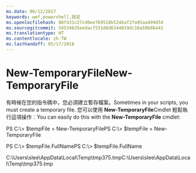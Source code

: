 ```yaml
---
ms.date: 06/12/2017
keywords: wmf,powershell,設定
ms.openlocfilehash: 08f431c27cd0ee769518b5246af2fa95aa499d54
ms.sourcegitcommit: 54534635eedacf531d8d6344019dc16a50b8b441
ms.translationtype: HT
ms.contentlocale: zh-TW
ms.lasthandoff: 05/17/2018
---
```

# <a name="new-temporaryfile"></a><span data-ttu-id="515a3-102">New-TemporaryFile</span><span class="sxs-lookup"><span data-stu-id="515a3-102">New-TemporaryFile</span></span>
<span data-ttu-id="515a3-103">有時候在您的指令碼中，您必須建立暫存檔案。</span><span class="sxs-lookup"><span data-stu-id="515a3-103">Sometimes in your scripts, you must create a temporary file.</span></span> <span data-ttu-id="515a3-104">您可以使用 **New-TemporaryFile**Cmdlet 輕鬆執行這項操作︰</span><span class="sxs-lookup"><span data-stu-id="515a3-104">You can easily do this with the **New-TemporaryFile** cmdlet:</span></span>

<span data-ttu-id="515a3-105">PS C:\\&gt; $tempFile = New-TemporaryFile</span><span class="sxs-lookup"><span data-stu-id="515a3-105">PS C:\\&gt; $tempFile = New-TemporaryFile</span></span>

<span data-ttu-id="515a3-106">PS C:\\&gt; $tempFile.FullName</span><span class="sxs-lookup"><span data-stu-id="515a3-106">PS C:\\&gt; $tempFile.FullName</span></span>

<span data-ttu-id="515a3-107">C:\\Users\\slee\\AppData\\Local\\Temp\\tmp375.tmp</span><span class="sxs-lookup"><span data-stu-id="515a3-107">C:\\Users\\slee\\AppData\\Local\\Temp\\tmp375.tmp</span></span>
